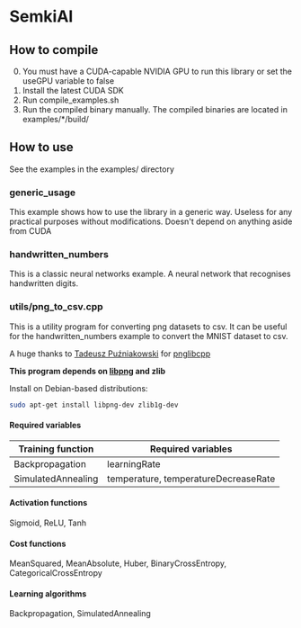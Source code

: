 # SemkiAI

## How to compile

0. You must have a CUDA-capable NVIDIA GPU to run this library or set the useGPU variable to false
1. Install the latest CUDA SDK
2. Run compile_examples.sh
3. Run the compiled binary manually. The compiled binaries are located in examples/*/build/

## How to use

See the examples in the examples/ directory

### generic_usage

This example shows how to use the library in a generic way. Useless for any practical purposes without modifications.
Doesn't depend on anything aside from CUDA

### handwritten_numbers

This is a classic neural networks example. A neural network that recognises handwritten digits.

### utils/png_to_csv.cpp

This is a utility program for converting png datasets to csv. It can be useful for the handwritten_numbers example to convert the MNIST dataset to csv.

A huge thanks to [Tadeusz Puźniakowski](https://github.com/pantadeusz) for [pnglibcpp](https://github.com/pantadeusz/pnglibcpp)

**This program depends on [libpng](http://www.libpng.org/pub/png/libpng.html) and zlib**

Install on Debian-based distributions:
```bash
sudo apt-get install libpng-dev zlib1g-dev
```

#### Required variables

| Training function | Required variables |
| --- | --- |
| Backpropagation | learningRate |
| SimulatedAnnealing | temperature, temperatureDecreaseRate |

#### Activation functions

Sigmoid, ReLU, Tanh

#### Cost functions

MeanSquared, MeanAbsolute, Huber, BinaryCrossEntropy, CategoricalCrossEntropy

#### Learning algorithms

Backpropagation, SimulatedAnnealing
